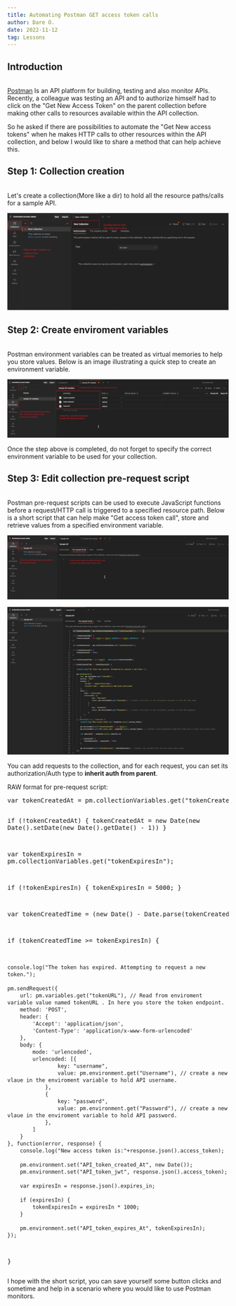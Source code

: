 ```yaml
---
title: Automating Postman GET access token calls
author: Dare O.
date: 2022-11-12
tag: Lessons
---
```


<h2 style="padding-bottom:1rem">Introduction</h2>

<a className="post-links" target="_blank" href="https://www.postman.com/product/what-is-postman/"> Postman</a> Is an API platform for building, testing and also monitor APIs. Recently, a colleague was testing an API and to authorize himself had to click on the "Get New Access Token" on the parent collection before making other calls to resources available within the API collection.

So he asked if there are possibilities to automate the "Get New access tokens" when he makes HTTP calls to other resources within the API collection, and below I would like to share a method that can help achieve this.

<h2 style="padding-bottom:1rem">Step 1: Collection creation</h2>

Let's create a collection(More like a dir) to hold all the resource paths/calls for a sample API.

<a target="_self" href="https://raw.githubusercontent.com/fodare/media/main/Automate%20Postman%20access%20token/CreateCollection.png"><img className="posts-image" src="https://raw.githubusercontent.com/fodare/media/main/Automate%20Postman%20access%20token/CreateCollection.png" alt="Create postman collection"/></a>

<h2 style="padding-bottom:1rem">Step 2: Create enviroment variables</h2>

Postman environment variables can be treated as virtual memories to help you store values. Below is an image illustrating a quick step to create an environment variable.

<a target="_self" href="https://raw.githubusercontent.com/fodare/media/main/Automate%20Postman%20access%20token/CreateEnviromentVariable.png"><img className="posts-image" src="https://raw.githubusercontent.com/fodare/media/main/Automate%20Postman%20access%20token/CreateEnviromentVariable.png" alt="Create postman enviroment variables"/></a>

Once the step above is completed, do not forget to specify the correct environment variable to be used for your collection.

<h2 style="padding-bottom:1rem">Step 3: Edit collection pre-request script</h2>

Postman pre-request scripts can be used to execute JavaScript functions before a request/HTTP call is triggered to a specified resource path. Below is a short script that can help make "Get access token call", store and retrieve values from a specified environment variable.

<a target="_self" href="https://github.com/fodare/media/blob/main/Automate%20Postman%20access%20token/EditPreRequestScript.png?raw=true"><img className="posts-image" src="https://github.com/fodare/media/blob/main/Automate%20Postman%20access%20token/EditPreRequestScript.png?raw=true" alt="Edit postman pre-request script"/></a>

<a target="_self" href="https://github.com/fodare/media/blob/main/Automate%20Postman%20access%20token/preRequestScript.png?raw=true"><img className="posts-image" src="https://github.com/fodare/media/blob/main/Automate%20Postman%20access%20token/preRequestScript.png?raw=true" alt="Postman pre-request script"/></a>

You can add requests to the collection, and for each request, you can set its authorization/Auth type to <strong>inherit auth from parent</strong>.

RAW format for pre-request script:

<div className="code-highlight">
<pre className=code-text>
var tokenCreatedAt = pm.collectionVariables.get("tokenCreatedAt");

if (!tokenCreatedAt) {
    tokenCreatedAt = new Date(new Date().setDate(new Date().getDate() - 1))
}

var tokenExpiresIn = pm.collectionVariables.get("tokenExpiresIn");

if (!tokenExpiresIn) {
    tokenExpiresIn = 5000;
}

var tokenCreatedTime = (new Date() - Date.parse(tokenCreatedAt))

if (tokenCreatedTime >= tokenExpiresIn) {

    console.log("The token has expired. Attempting to request a new token.");

    pm.sendRequest({
        url: pm.variables.get("tokenURL"), // Read from enviroment variable value named tokenURL . In here you store the token endpoint.
        method: 'POST',
        header: {
            'Accept': 'application/json',
            'Content-Type': 'application/x-www-form-urlencoded'
        },
        body: {
            mode: 'urlencoded',
            urlencoded: [{
                    key: "username",
                    value: pm.environment.get("Username"), // create a new vlaue in the enviroment variable to hold API username.
                },
                {
                    key: "password",
                    value: pm.environment.get("Password"), // create a new vlaue in the enviroment variable to hold API password.
                },
            ]
        }
    }, function(error, response) {
        console.log("New access token is:"+response.json().access_token);
        
        pm.environment.set("API_token_created_At", new Date());
        pm.environment.set("API_token_jwt", response.json().access_token);

        var expiresIn = response.json().expires_in;
        
        if (expiresIn) {
            tokenExpiresIn = expiresIn * 1000;
        }
        
        pm.environment.set("API_token_expires_At", tokenExpiresIn);
    });
}
</pre>
</div>

I hope with the short script, you can save yourself some button clicks and sometime and help in a scenario where you would like to use Postman monitors.
